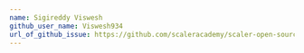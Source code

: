 ```yaml
---
name: Sigireddy Viswesh
github_user_name: Viswesh934
url_of_github_issue: https://github.com/scaleracademy/scaler-open-source-september-challenge/issues/335
---
```

